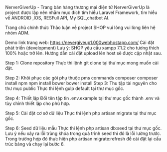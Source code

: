 NerverGiverUp - Trang bán hàng thương mại điện tử
NerverGiverUp là project được lập nên nhằm mục đích tìm hiểu Laravel Framework, tìm hiểu về ANDROID ,IOS, RESFull API, My SQL,chatbot AI.

Trang chủ chính thức
Thảo luận về project SHOP vui lòng vui lòng liên hệ nhóm ADM.

Demo
link trang web: https://nevergiveup1.000webhostapp.com/
Cài đặt phát triển (development)
Lưu ý: SHOP yêu cầu xampp 7.1.2 cho tương thích 100% hoặc trở lên. Hướng dẫn cài đặt upload lên host   sẽ được cập nhật sau.

Step 1: Clone repository
Thực thi lệnh git clone tại thư mục mong muốn cài đặt.

Step 2: Khôi phục các gói phụ thuộc
pms	commands
composer	composer install
npm	npm install
bower	bower install
Step 3: Thu tập tài nguyên cho thư mục public
Thực thi lệnh gulp default tại thư mục gốc.

Step 4: Thiết lập
Đổi tên tập tin .env.example tại thư mục gốc thành .env và tùy chỉnh thiết lập cho phù hợp.

Step 5: Cài đặt cơ sở dữ liệu
Thực thi lệnh php artisan migrate tại thư mục gốc.

Step 6: Seed dữ liệu mẫu
Thực thi lệnh php artisan db:seed tại thư mục gốc. Lưu ý nếu xảy ra lỗi trùng khóa trong quá trình seed thì đó là lỗi lường trước. Trong trường hợp đó thực hiện php artisan migrate:refresh để cài đặt lại cấu trúc bảng và chạy lại bước 6.
